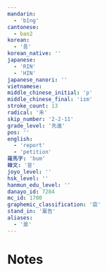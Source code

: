 ```yaml
---
mandarin:
  - 'bǐng'
cantonese:
  - ban2
korean:
  - '품'
korean_native: ''
japanese:
  - 'RIN'
  - 'HIN'
japanese_nanori: ''
vietnamese:
middle_chinese_initial: 'p'
middle_chinese_final: 'iɪm'
stroke_count: 13
radical: '禾'
skip_number: '2-2-11'
grade_level: '先進'
pos: ''
english:
  - 'report'
  - 'petition'
羅馬字: 'bum'
韓文: '붐'
joyo_level: ''
hsk_level: ''
hanmun_edu_level: ''
danayo_id: 7284
mc_id: 1700
graphemic_classification: '㐭'
stand_in: '稟告'
aliases:
  - '禀'
---
```


# Notes
